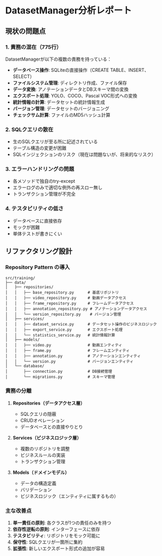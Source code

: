 # DatasetManager分析レポート

## 現状の問題点

### 1. 責務の混在（775行）
DatasetManagerが以下の複数の責務を持っている：
- **データベース操作**: SQLiteの直接操作（CREATE TABLE、INSERT、SELECT）
- **ファイルシステム管理**: ディレクトリ作成、ファイル保存
- **データ変換**: アノテーションデータとDBスキーマ間の変換
- **エクスポート処理**: YOLO、COCO、Pascal VOC形式への変換
- **統計情報の計算**: データセットの統計情報生成
- **バージョン管理**: データセットのバージョニング
- **チェックサム計算**: ファイルのMD5ハッシュ計算

### 2. SQLクエリの散在
- 生のSQLクエリが至る所に記述されている
- テーブル構造の変更が困難
- SQLインジェクションのリスク（現在は問題ないが、将来的なリスク）

### 3. エラーハンドリングの問題
- 各メソッドで独自のtry-except
- エラーログのみで適切な例外の再スロー無し
- トランザクション管理が不完全

### 4. テスタビリティの低さ
- データベースに直接依存
- モックが困難
- 単体テストが書きにくい

## リファクタリング設計

### Repository Pattern の導入

```
src/training/
├── data/
│   ├── repositories/
│   │   ├── base_repository.py      # 基底リポジトリ
│   │   ├── video_repository.py     # 動画データアクセス
│   │   ├── frame_repository.py     # フレームデータアクセス
│   │   ├── annotation_repository.py # アノテーションデータアクセス
│   │   └── version_repository.py    # バージョン管理
│   ├── services/
│   │   ├── dataset_service.py      # データセット操作のビジネスロジック
│   │   ├── export_service.py       # エクスポート処理
│   │   └── statistics_service.py   # 統計情報計算
│   ├── models/
│   │   ├── video.py                # 動画エンティティ
│   │   ├── frame.py                # フレームエンティティ
│   │   ├── annotation.py           # アノテーションエンティティ
│   │   └── version.py              # バージョンエンティティ
│   └── database/
│       ├── connection.py           # DB接続管理
│       └── migrations.py           # スキーマ管理
```

### 責務の分離

1. **Repositories（データアクセス層）**
   - SQLクエリの隠蔽
   - CRUDオペレーション
   - データベースとの直接やりとり

2. **Services（ビジネスロジック層）**
   - 複数のリポジトリを調整
   - ビジネスルールの実装
   - トランザクション管理

3. **Models（ドメインモデル）**
   - データの構造定義
   - バリデーション
   - ビジネスロジック（エンティティに属するもの）

### 主な改善点

1. **単一責任の原則**: 各クラスが1つの責任のみを持つ
2. **依存性逆転の原則**: インターフェースに依存
3. **テスタビリティ**: リポジトリをモック可能に
4. **保守性**: SQLクエリが一箇所に集約
5. **拡張性**: 新しいエクスポート形式の追加が容易
